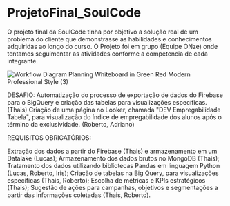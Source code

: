# ProjetoFinal_SoulCode
O projeto final da SoulCode tinha por objetivo a solução real de um problema do cliente que demonstrasse as habilidades e conhecimentos adquiridas ao longo do curso. O Projeto foi em grupo (Equipe ONze) onde tentamos seguimentar as atividades conforme a competencia de cada integrante.  

![Workflow Diagram Planning Whiteboard in Green Red Modern Professional Style (3)](https://github.com/thaisgulias/ProjetoFinal_SoulCode/assets/122481212/25da51da-8fcd-4632-9dda-ec76cbe4f0e2)


DESAFIO:
Automatização do processo de exportação de dados do Firebase para o BigQuery e criação das tabelas para visualizações específicas. (Thais)
Criação de uma página no Looker, chamada "DEV Empregabilidade Tabela", para visualização do índice de empregabilidade dos alunos após o término da exclusividade. (Roberto, Adriano)

REQUISITOS OBRIGATÓRIOS:

Extração dos dados a partir do Firebase (Thais) e armazenamento em um Datalake (Lucas);
Armazenamento dos dados brutos no MongoDB (Thais);
Tratamento dos dados utilizando bibliotecas Pandas em linguagem Python (Lucas, Roberto, Iris);
Criação de tabelas na Big Query, para  visualizações  específicas (Thais, Roberto); 
Escolha de métricas e KPIs estratégicos (Thais);
Sugestão de ações para campanhas, objetivos e segmentações a partir das informações coletadas (Thais, Roberto).
